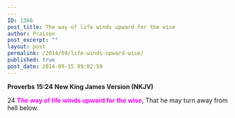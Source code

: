 ```yaml
---
---
ID: 1366
post_title: The way of life winds upward for the wise
author: Praison
post_excerpt: ""
layout: post
permalink: /2014/09/life-winds-upward-wise/
published: true
post_date: 2014-09-15 09:02:59
---
```

<strong>Proverbs 15:24</strong>
<strong> New King James Version (NKJV)</strong>

24 <span style="color: #ff00ff;"><strong>The way of life winds upward for the wise</strong></span>,
That he may turn away from hell below.